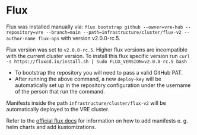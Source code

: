 # Flux

Flux was installed manually via:
`flux bootstrap github --owner=vre-hub --repository=vre --branch=main --path=infrastructure/cluster/flux-v2 --author-name flux-ops`
with version v2.0.0-rc.5.

Flux version was set to `v2.0.0-rc.5`. Higher flux versions are incompatible with the current cluster version. To install this flux specific version run
`curl -s https://fluxcd.io/install.sh | sudo FLUX_VERSION=v2.0.0-rc.5 bash`

 - To bootstrap the repository you will need to pass a valid GitHub PAT.
 - After running the above command, a new `deploy-key` will be automatically set up in the repository configuration under the username of the person that run the command.

Manifests inside the path `infrastructure/cluster/flux-v2` will be automatically deployed to the VRE cluster.

Refer to the [official flux docs](https://fluxcd.io/flux/) for information on how to add manifests e. g. helm charts and add kustomizations.
